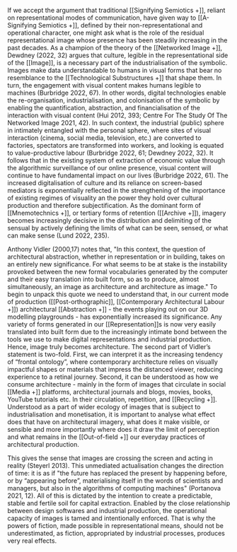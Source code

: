 If we accept the argument that traditional [[Signifying Semiotics +]], reliant on representational modes of communication, have given way to [[A-Signifying Semiotics +]], defined by their non-representational and operational character, one might ask what is the role of the residual representational image whose presence has been steadily increasing in the past decades. As a champion of the theory of the [[Networked Image +]], Dewdney (2022, 32) argues that culture, legible in the representational side of the [[Image]], is a necessary part of the industrialisation of the symbolic.  Images make data understandable to humans in visual forms that bear no resemblance to the  [[Technological Substructures +]] that shape them. In turn, the engagement with visual content makes humans legible to machines (Burbridge 2022, 67). In other words, digital technologies enable the re-organisation, industrialisation, and colonisation of the symbolic by enabling the quantification, abstraction, and financialisation of the interaction with visual content (Hui 2012, 393; Centre For The Study Of The Networked Image 2021, 42). In such context, the industrial (public) sphere in intimately entangled with the personal sphere, where sites of visual interaction (cinema, social media, television, etc.) are converted to factories, spectators are transformed into workers, and looking is equated to value-productive labour (Burbridge 2022, 61; Dewdney 2022, 32). It follows that in the existing system of extraction of economic value through the algorithmic surveillance of our online presence, visual content will continue to have fundamental impact on our lives (Burbridge 2022, 61). The increased digitalisation of culture and its reliance on screen-based mediators  is exponentially reflected in the strengthening of the importance of existing regimes of visuality an the power they hold over cultural production and therefore subjectification. As the dominant form of [[Mnemotechnics +]], or tertiary forms of retention ([[Archive +]]), imagery becomes increasingly decisive in the distribution and delimiting of the sensual by actively defining the limits of what can be seen, sensed, or what can make sense (Lund 2022, 235). 
 
Anthony Vidler (2000,17) notes that, "In this context, the question of architectural abstraction, whether in representation or in building, takes on an entirely new significance. For what seems to be at stake is the instability provoked between the new formal vocabularies generated by the computer and their easy translation into built form, so as to produce, almost simultaneously, an image as architecture and architecture as image." To begin to unpack this quote we need to understand that, in our current mode of production ([[Post-orthographic]], [[Contemporary Architectural Labour +]]) architectural [[Abstraction +]] - the events playing out on our 3D modelling playgrounds - has exponentially increased its significance. Any variety of forms generated in our [[Representation]]s is now very easily translated into built form due to the increasingly intimate bond between the tools we use to make digital representations and industrial production. Hence, image truly becomes architecture. The second part of Vidler’s statement is two-fold. First, we can interpret it as the increasing tendency of “frontal ontology”, where contemporary architecture relies on visually impactful shapes or materials that impress the distanced viewer, reducing experience to a retinal journey. Second, it can be understood as how we consume architecture - mainly in the form of images that circulate in social [[Media +]] platforms, architectural journals and blogs, movies, books, YouTube tutorials etc. In their circulation, repetition, and [[Recycling +]]. Understood as a part of wider ecology of images that is subject to industrialisation and monetisation, it is important to analyse what effect does that have on architectural imagery, what does it make visible, or sensible and more importantly where does it draw the limit of perception and what remains in the [[Out-of-field +]] our everyday practices of architectural production. 

This gives the sense that images are crossing the screen and acting in reality (Steyerl 2013). This unmediated actualisation changes the direction of time: it is as if "the future has replaced the present by happening before, or by “appearing before”, materialising itself in the words of scientists and managers, but also in the algorithms of computing machines" (Portanova 2021, 12). All of this is dictated by the intention to create a predictable, stable and fertile soil for capital extraction. Enabled by the close relationship between design softwares and industrial production, the operational capacity of images is tamed and intentionally enforced. That is why the powers of fiction, made possible in representational means, should not be underestimated, as fiction, appropriated by industrial processes, produces very real effects.